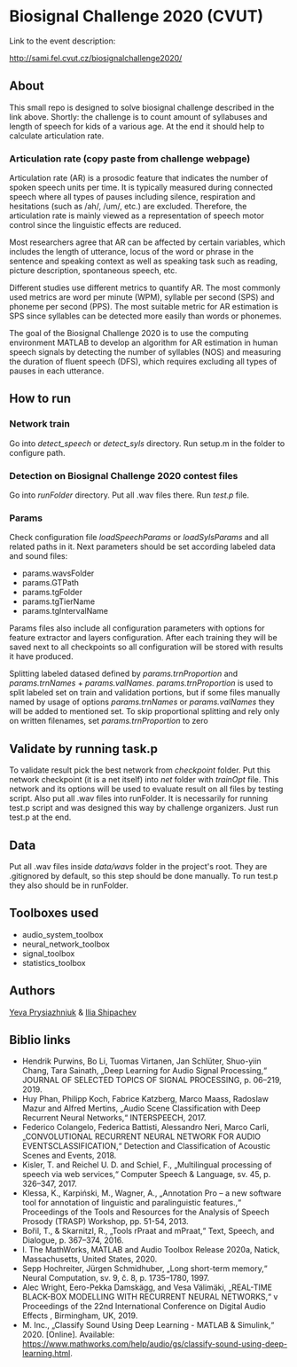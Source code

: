 # Biosignal Challenge 2020 (CVUT)


Link to the event description:

http://sami.fel.cvut.cz/biosignalchallenge2020/

## About

This small repo is designed to solve biosignal challenge described in the link above. Shortly: the challenge is to count amount of syllabuses and length of speech for kids of a various age. At the end it should help to calculate articulation rate.

### Articulation rate (copy paste from challenge webpage)
Articulation rate (AR) is a prosodic feature that indicates the number of spoken speech units per time. It is typically measured during connected speech where all types of pauses including silence, respiration and hesitations (such as /ah/, /um/, etc.) are excluded. Therefore, the articulation rate is mainly viewed as a representation of speech motor control since the linguistic effects are reduced.

Most researchers agree that AR can be affected by certain variables, which includes the length of utterance, locus of the word or phrase in the sentence and speaking context as well as speaking task such as reading, picture description, spontaneous speech, etc.

Different studies use different metrics to quantify AR. The most commonly used metrics are word per minute (WPM), syllable per second (SPS) and phoneme per second (PPS). The most suitable metric for AR estimation is SPS since syllables can be detected more easily than words or phonemes.

The goal of the Biosignal Challenge 2020 is to use the computing environment MATLAB to develop an algorithm for AR estimation in human speech signals by detecting the number of syllables (NOS) and measuring the duration of fluent speech (DFS), which requires excluding all types of pauses in each utterance.

## How to run

### Network train
Go into *detect_speech* or *detect_syls* directory. Run setup.m in the folder to configure path.

### Detection on Biosignal Challenge 2020 contest files
Go into *runFolder* directory. Put all .wav files there. Run *test.p* file.


### Params
Check configuration file *loadSpeechParams* or *loadSylsParams* and all related paths in it. Next parameters should be set according labeled data and sound files:
* params.wavsFolder
* params.GTPath
* params.tgFolder
* params.tgTierName
* params.tgIntervalName

Params files also include all configuration parameters with options for feature extractor and layers configuration. After each training they will be saved next to all checkpoints so all configuration will be stored with results it have produced.

Splitting labeled datased defined by *params.trnProportion* and *params.trnNames* + *params.valNames*. *params.trnProportion* is used to split labeled set on train and validation portions, but if some files manually named by usage of options *params.trnNames* or *params.valNames* they will be added to mentioned set.
To skip proportional splitting and rely only on written filenames, set *params.trnProportion* to zero

## Validate by running task.p

To validate result pick the best network from *checkpoint* folder. Put this network checkpoint (it is a net itself) into *net* folder with *trainOpt* file. This network and its options will be used to evaluate result on all files by testing script. Also put all .wav files into runFolder. It is necessarily for running test.p script and was designed this way by challenge organizers. 
Just run test.p at the end.


## Data

Put all .wav files inside *data/wavs* folder in the project's root. They are .gitignored by default, so this step should be done manually.
To run test.p they also should be in runFolder.

## Toolboxes used
* audio_system_toolbox
* neural_network_toolbox
* signal_toolbox
* statistics_toolbox


## Authors
[Yeva Prysiazhniuk](https://www.linkedin.com/in/yeva-prysiazhniuk/) & [Ilia Shipachev](https://www.linkedin.com/in/ilia-shipachev-124175a9/)


## Biblio links
* Hendrik Purwins, Bo Li, Tuomas Virtanen, Jan Schlüter, Shuo-yiin Chang, Tara Sainath, „Deep Learning for Audio Signal Processing,“ JOURNAL OF SELECTED TOPICS OF SIGNAL PROCESSING, p. 06–219, 2019.
* Huy Phan, Philipp Koch, Fabrice Katzberg, Marco Maass, Radoslaw Mazur and Alfred Mertins, „Audio Scene Classification with Deep Recurrent Neural Networks,“ INTERSPEECH, 2017.
* Federico Colangelo, Federica Battisti, Alessandro Neri, Marco Carli, „CONVOLUTIONAL RECURRENT NEURAL NETWORK FOR AUDIO EVENTSCLASSIFICATION,“ Detection and Classification of Acoustic Scenes and Events, 2018.
* Kisler, T. and Reichel U. D. and Schiel, F., „Multilingual processing of speech via web services,“ Computer Speech & Language, sv. 45, p. 326–347, 2017.
* Klessa, K., Karpiński, M., Wagner, A., „Annotation Pro – a new software tool for annotation of linguistic and paralinguistic features.,“ Proceedings of the Tools and Resources for the Analysis of Speech Prosody (TRASP) Workshop, pp. 51-54, 2013.
* Bořil, T., & Skarnitzl, R., „Tools rPraat and mPraat,“ Text, Speech, and Dialogue, p. 367–374, 2016.
* I. The MathWorks, MATLAB and Audio Toolbox Release 2020a, Natick, Massachusetts, United States, 2020.
* Sepp Hochreiter, Jürgen Schmidhuber, „Long short-term memory,“ Neural Computation, sv. 9, č. 8, p. 1735–1780, 1997.
* Alec Wright, Eero-Pekka Damskägg, and Vesa Välimäki, „REAL-TIME BLACK-BOX MODELLING WITH RECURRENT NEURAL NETWORKS,“ v Proceedings of the 22nd International Conference on Digital Audio Effects , Birmingham, UK, 2019.
* M. Inc., „Classify Sound Using Deep Learning - MATLAB & Simulink,“ 2020. [Online]. Available: 
https://www.mathworks.com/help/audio/gs/classify-sound-using-deep-learning.html.
